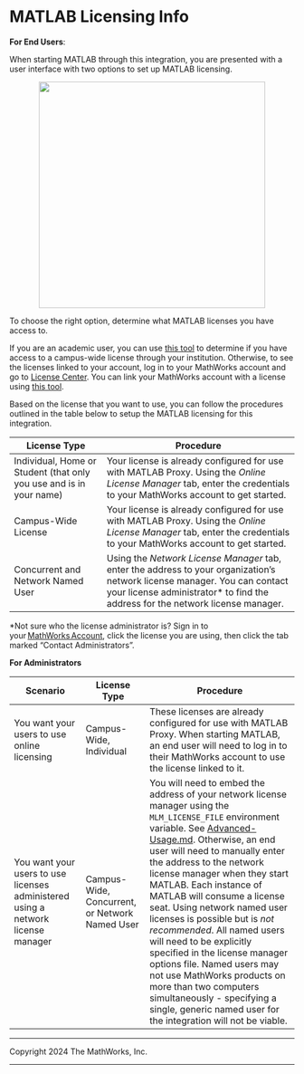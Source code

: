 # MATLAB Licensing Info


**For End Users**:

When starting MATLAB through this integration, you are presented with a user interface with two options to set up MATLAB licensing.

<p align="center">
  <img width="400" src="img/licensing_GUI.png">
</p>

To choose the right option, determine what MATLAB licenses you have access to.

If you are an academic user, you can use [this tool](https://www.mathworks.com/academia/tah-support-program/eligibility.html) to determine if you have access to a campus-wide license through your institution. Otherwise, to see the licenses linked to your account, log in to your MathWorks account and go to [License Center](https://www.mathworks.com/licensecenter/?s_tid=hp_ff_s_license). You can link your MathWorks account with a license using [this tool](https://www.mathworks.com/licensecenter/licenses/add).

Based on the license that you want to use, you can follow the procedures outlined in the table below to setup the MATLAB licensing for this integration.

| License Type | Procedure |
| ------ | ------ |
| Individual, Home or Student (that only you use and is in your name)  | Your license is already configured for use with MATLAB Proxy. Using the _Online License Manager_ tab, enter the credentials to your MathWorks account to get started.   |
| Campus-Wide License | Your license is already configured for use with MATLAB Proxy. Using the _Online License Manager_ tab, enter the credentials to your MathWorks account to get started.  |
| Concurrent and Network Named User  | Using the _Network License Manager_ tab, enter the address to your organization’s network license manager. You can contact your license administrator* to find the address for the network license manager. |

*Not sure who the license administrator is? Sign in to your [MathWorks Account](https://www.mathworks.com/mwaccount/), click the license you are using, then click the tab marked “Contact Administrators”.

**For Administrators**

| Scenario | License Type | Procedure |
| ------ | ------ | ------ |
| You want your users to use online licensing  | Campus-Wide, Individual  | These licenses are already configured for use with MATLAB Proxy. When starting MATLAB, an end user will need to log in to their MathWorks account to use the license linked to it. |
| You want your users to use licenses administered using a network license manager   | Campus-Wide, Concurrent, or Network Named User  | You will need to embed the address of your network license manager using the `MLM_LICENSE_FILE` environment variable. See [Advanced-Usage.md](./Advanced-Usage.md). Otherwise, an end user will need to manually enter the address to the network license manager when they start MATLAB. Each instance of MATLAB will consume a license seat. Using network named user licenses is possible but is *not recommended*. All named users will need to be explicitly specified in the license manager options file. Named users may not use MathWorks products on more than two computers simultaneously - specifying a single, generic named user for the integration will not be viable.   |

----

Copyright 2024 The MathWorks, Inc.

----
